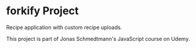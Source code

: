 # forkify Project

Recipe application with custom recipe uploads.

This project is part of Jonas Schmedtmann's JavaScript course on Udemy.
